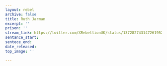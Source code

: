 ```yaml
---
layout: rebel
archive: false
title: Ruth Jarman
excerpt: ''
prison: ''
stream_link: https://twitter.com/XRebellionUK/status/1372827431472619521
sentance_start: 
sentece_end: 
date_released: 
top_image: ''

---
```

